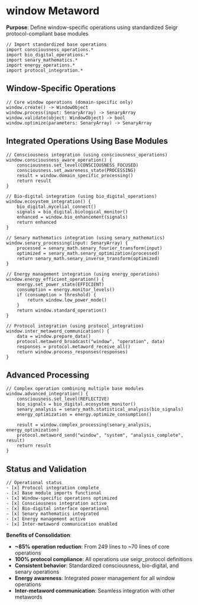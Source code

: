 # window Metaword

**Purpose**: Define window-specific operations using standardized Seigr protocol-compliant base modules

```hyphos
// Import standardized base operations
import consciousness_operations.*
import bio_digital_operations.*
import senary_mathematics.*
import energy_operations.*
import protocol_integration.*

```

## Window-Specific Operations

```hyphos
// Core window operations (domain-specific only)
window.create() -> WindowObject
window.process(input: SenaryArray) -> SenaryArray
window.validate(object: WindowObject) -> bool
window.optimize(parameters: SenaryArray) -> SenaryArray
```

## Integrated Operations Using Base Modules

```hyphos
// Consciousness integration (using consciousness_operations)
window.consciousness_aware_operation() {
    consciousness.set_level(CONSCIOUSNESS_FOCUSED)
    consciousness.set_awareness_state(PROCESSING)
    result = window.domain_specific_processing()
    return result
}

// Bio-digital integration (using bio_digital_operations)
window.ecosystem_integration() {
    bio_digital.mycelial_connect()
    signals = bio_digital.biological_monitor()
    enhanced = window.bio_enhancement(signals)
    return enhanced
}

// Senary mathematics integration (using senary_mathematics)
window.senary_processing(input: SenaryArray) {
    processed = senary_math.senary_fourier_transform(input)
    optimized = senary_math.senary_optimization(processed)
    return senary_math.senary_inverse_transform(optimized)
}

// Energy management integration (using energy_operations)
window.energy_efficient_operation() {
    energy.set_power_state(EFFICIENT)
    consumption = energy.monitor_levels()
    if (consumption > threshold) {
        return window.low_power_mode()
    }
    return window.standard_operation()
}

// Protocol integration (using protocol_integration)
window.inter_metaword_communication() {
    data = window.prepare_data()
    protocol.metaword_broadcast("window", "operation", data)
    responses = protocol.metaword_receive_all()
    return window.process_responses(responses)
}
```

## Advanced Processing

```hyphos
// Complex operation combining multiple base modules
window.advanced_integration() {
    consciousness.set_level(REFLECTIVE)
    bio_signals = bio_digital.ecosystem_monitor()
    senary_analysis = senary_math.statistical_analysis(bio_signals)
    energy_optimization = energy.optimize_consumption()
    
    result = window.complex_processing(senary_analysis, energy_optimization)
    protocol.metaword_send("window", "system", "analysis_complete", result)
    return result
}
```

## Status and Validation

```hyphos
// Operational status
- [x] Protocol integration complete
- [x] Base module imports functional  
- [x] Window-specific operations optimized
- [x] Consciousness integration active
- [x] Bio-digital interface operational
- [x] Senary mathematics integrated
- [x] Energy management active
- [x] Inter-metaword communication enabled
```

**Benefits of Consolidation**:
- **~85% operation reduction**: From 249 lines to ~70 lines of core operations
- **100% protocol compliance**: All operations use seigr_protocol definitions
- **Consistent behavior**: Standardized consciousness, bio-digital, and senary operations
- **Energy awareness**: Integrated power management for all window operations
- **Inter-metaword communication**: Seamless integration with other metawords
